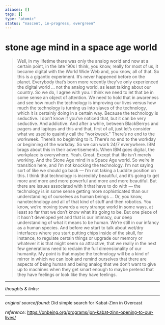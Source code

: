 ```yaml
---
aliases: []
tags: []
type: "atomic"
status: "nascent, in-progress, evergreen"
---
```


# stone age mind in a space age world
> Well, in my lifetime there was only the analog world and now at a certain point, in the late ’90s I think, you know, really for most of us, it became digital with the World Wide Web and, you know, all of that. So this is a gigantic experiment. It’s never happened before on the planet. Everybody that’s born more recently they’ve only experienced the digital world … not the analog world, as least talking about our country. So we do, I agree with you. I think we need to let that be in some sense an object of attention. We need to hold that in awareness and see how much the technology is improving our lives versus how much the technology is turning us into slaves of the technology, which it is certainly doing in a certain way. Because the technology is seductive. I don’t know if you’ve noticed that, but it can be very seductive. And addictive. And after a while, between BlackBerrys and pagers and laptops and this and that, first of all, just let’s consider what we used to quaintly call the “workweek.”
> There’s no end to the workweek.
> There’s no beginning to it. There’s no end to the workday or beginning of the workday. So we can work 24/7 everywhere. IBM brags about this in their advertisements. When IBM goes digital, the workplace is everywhere. Yeah. Great. Except that life isn’t merely working.
> And the Stone Age mind in a Space Age world. So we’re in transition here, and I’m not knocking the technology.
> I’m not saying sort of like we should go back — I’m not taking a Luddite position on this. I think that technology is incredibly beautiful, and it’s going to get more and more and more powerful and more and more beautiful. But there are issues associated with it that have to do with — the technology is in some sense getting more sophisticated than our understanding of ourselves as human beings …
> Or, you know, nanotechnology and all of that kind of stuff and then robotics. You know, we’re moving towards a very strange world in some ways, at least so far that we don’t know what it’s going to be. But one piece of it hasn’t developed yet and that is our intimacy, our deep understanding of what it means to be human. We’re still in our infancy as a human species. And before we start to talk about wet/dry interfaces where you start putting chips inside of the skull, for instance, to regulate certain things or upgrade our memory or whatever it is that might seem so attractive, that we really in the next few generations need to reclaim the full dimensionality of our humanity. My point is that maybe the technology will be a kind of mirror in which we can look and remind ourselves that there are aspects of being human and being analog that we don’t want to give up to machines when they get smart enough to maybe pretend that they have feelings or look like they have feelings.

---

_thoughts & links:_




---

_original source/found:_ Did simple search for Kabat-Zinn in Overcast

_reference:_ <https://onbeing.org/programs/jon-kabat-zinn-opening-to-our-lives/>
